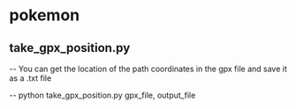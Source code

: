 ﻿# pokemon
## take_gpx_position.py 
  -- You can get the location of the path coordinates in the gpx file and save it as a .txt file
  
  -- python take_gpx_position.py gpx_file, output_file
